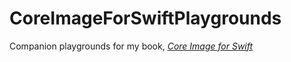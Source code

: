 # CoreImageForSwiftPlaygrounds

Companion playgrounds for my book, [_Core Image for Swift_](https://itunesconnect.apple.com/WebObjects/iTunesConnect.woa/wo/26.0.0.13.7.2.7.9.1.5.5.2.3.3.1.5.5.0.1)
